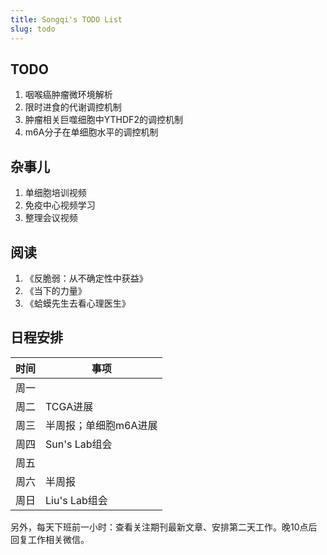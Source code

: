 ```yaml
---
title: Songqi's TODO List
slug: todo
---
```


## TODO

1. 咽喉癌肿瘤微环境解析
1. 限时进食的代谢调控机制
1. 肿瘤相关巨噬细胞中YTHDF2的调控机制
1. m6A分子在单细胞水平的调控机制

## 杂事儿

1. 单细胞培训视频
1. 免疫中心视频学习
1. 整理会议视频

## 阅读

1. 《反脆弱：从不确定性中获益》
1. 《当下的力量》
1. 《蛤蟆先生去看心理医生》

## 日程安排

| 时间 | 事项                                             |
|------|--------------------------------------------------|
| 周一 |  |
| 周二 | TCGA进展 |
| 周三 | 半周报；单细胞m6A进展 |
| 周四 | Sun's Lab组会 |
| 周五 |  |
| 周六 | 半周报  |
| 周日 | Liu's Lab组会 |

另外，每天下班前一小时：查看关注期刊最新文章、安排第二天工作。晚10点后回复工作相关微信。

<script>
document.querySelectorAll('.main a').forEach(function(el) {
  var t = el.innerText;
  if (!/^https:/.test(t)) return;
  el.innerText = t.replace(/^https:\/\/(www\.)?/, '')
    .replace(/#.*/, '')
    .replace(/^github.com\/([^\/]+)\/([^\/]+)\/(issues|pull)\/(\d+).*/, '$1/$2#$4')
    .replace(/^github.com\/([^\/]+)\/([^\/]+)\/(releases)\/tag\/([^\/]+).*/, '$1/$2@$4')
    .replace(/^stackoverflow.com\/q\/(\d+).*/, 'SO/$1')
    .replace(/^community.rstudio.com\/t\/(\d+).*/, 'RC/$1')
    .replace(/^twitter.com\/([^\/]+)\/([^\/]+)\/(\d+).*/, 'twitter/$3')
    .replace(/^github.com/, 'GH');
});
</script>
